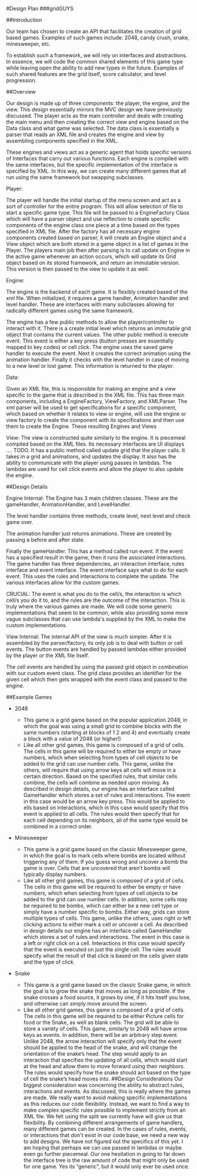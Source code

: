#Design Plan
###gridGUYS

##Introduction

Our team has chosen to create an API that facilitates the creation of grid based games. Examples of such games include: 2048, candy crush, snake, minesweeper,  etc.

To establish such a framework, we will rely on interfaces and abstractions. In essence, we will code the common shared elements of this game type while leaving open the ability to add new types in the future. Examples of such shared features are the grid itself, score calculator, and level progression.

##Overview

Our design is made up of three components: the player, the engine, and the view. This design essentially mirrors the MVC design we have previously discussed. The player acts as the main controller and deals with creating the main menu and then creating the correct view and engine based on the Data class and what game was selected. The data class is essentially a parser that reads an XML file and creates the engine and view by assembling components specified in the XML. 

These engines and views act as a generic agent that holds specific versions of Interfaces that carry out various functions. Each engine is compiled with the same interfaces, but the specific implementation of the interface is specified by XML. In this way, we can create many different games that all run using the same framework but swapping subclasses. 



Player:

The player will handle the initial startup of the menu screen and act as a sort of controller for the entire program. This will allow selection of file to start a specific game type. This file will be passed to a EngineFactory Class which will have a parser object and use reflection to create specific components of the engine class one piece at a time based on the types specified in XML file. After the factory has all necessary engine components created based on parser, it will create an Engine object and a View object which are both stored in a game object in a list of games in the Player. The players main job then after parsing is to call update on Engine in the active game whenever an action occurs, which will update its Grid object based on its stored framework, and return an immutable version. This version is then passed to the view to update it as well.

Engine:

The engine is the backend of each game. It is flexibly created based of the xml file. When initialized, it requires a game handler, Animation handler and level handler. These are interfaces with many subclasses allowing for radically different games using the same framework. 

The engine has a few public methods to allow the player/controller to interact with it. There is a create initial level which returns an immutable grid object that contains the current values. The other public method is execute event. This event is either a key press (button presses are essentially mapped to key codes) or cell click. The engine uses the saved game handler to execute the event. Next it creates the correct animation using the animation handler. Finally it checks with the level handler in case of moving to a new level or lost game. This information is returned to the player. 

Data:
	
Given an XML file, this is responsible for making an engine and a view specific to the game that is described in the XML file. This has three main components, including a EngineFactory, ViewFactory, and XMLParser. The xml parser will be used to get specifications for a specific component, which based on whether it relates to view or engine, will use the engine or view factory to create the component with its specifications and then use them to create the Engine. These resulting Engines and Views

View:
	The view is constructed quite similarly to the engine. It is piecemeal compiled based on the XML files. Its necessary interfaces are UI displays …. TODO. It has a public method called update grid that the player calls. It takes in a grid and animations, and updates the display. It also has the ability to communicate with the player using passes in lambdas. The lambdas are used for cell click events and allow the player to also update the engine. 

##Design Details

Engine Internal: 
The Engine has 3 main children classes. These are the gameHandler, AnimationHandler, and LevelHandler. 

The level handler contains three methods, create level, next level and check game over. 

The animation handler just returns animations. These are created by passing a before and after state. 

Finally the gameHandler. This has a method called run event. If the event has a specified result in the game, then it runs the associated interactions. The game handler has three dependencies, an interaction interface, rules interface and event interface. The event interface says what to do for each event. This uses the rules and interactions to complete the update. The various interfaces allow for the custom games. 

CRUCIAL: The event is what you do to the cell/s, the interaction is which cell/s you do it to, and the rules are the outcome of the interaction. This is truly where the various games are made. We will code some generic implementations that seem to be common, while also providing some more vague subclasses that can use lambda's supplied by the XML to make the custom implementations. 

View Internal: 
The internal API of the view is much simpler. After it is assembled by the parser/factory, its only job is to deal with button or cell events. The button events are handled by passed lambdas either provided by the player or the XML file itself. 

The cell events are handled by using the passed grid object in combination with our custom event class. The grid class provides an identifier for the given cell which then gets wrapped with the event class and passed to the engine. 
 
##Example Games
 * 2048
 
    * This game is a grid game based on the popular application 2048, in which the goal was using a small grid to combine blocks with the same numbers (starting at blocks of 1 2 and 4) and eventually create a block with a value of 2048 (or higher!)
    * Like all other grid games, this game is composed of a grid of cells.  The cells in this game will be required to either be empty or have numbers, which when selecting from types of cell objects to be added to the grid can use number cells. This game, unlike the others, will require that using arrow keys all cells will move in a certain direction. Based on the specified rules, that similar cells combine, the cells will combine as needed upon moving. As described in design details, our engine has an interface called GameHandler which stores a set of rules and interactions. The event in this case would be an arrow key press. This would be applied to ells based on interactions, which in this case would specify that this event is applied to all cells. The rules would then specify that for each cell depending on its neighbors, all of the same type would be combined in a correct order.
 * Minesweeper
    * This game is a grid game based on the classic Minesweeper game, in which the goal is to mark cells where bombs are located without triggering any of them. If you guess wrong and uncover a bomb the game is over. Cells that are uncovered that aren’t bombs will typically display numbers.
    * Like all other grid games, this game is composed of a grid of cells. The cells in this game will be required to either be empty or have numbers, which when selecting from types of cell objects to be added to the grid can use number cells. In addition, some cells may be required to be bombs, which can either be a new cell type or simply have a number specific to bombs. Either way, grids can store multiple types of cells. This game, unlike the others, uses right or left clicking actions to either mark a cell or uncover a cell. As described in design details our engine has an interface called GameHandler which stores a set of rules and interactions. The event in this case is a left or right click on a cell. Interactions in this case would specify that the event is executed on just the single cell. The rules would specify what the result of that click is based on the cells given state and the type of click.
 * Snake
    * This game is a grid game based on the classic Snake game, in which the goal is to grow the snake that moves as long as possible. If the snake crosses a food source, it grows by one, if it hits itself you lose, and otherwise can simply move around the screen. 
    * Like all other grid games, this game is composed of a grid of cells. The cells in this game will be required to be either Picture cells for food or the Snake, as well as blank cells. The grid will be able to store a variety of cells. This game, similarly to 2048 will have arrow keys as events. In addition, there will be an arbitrary step event. Unlike 2048, the arrow interaction will specify only that the event should be applied to the head of the snake, and will change the orientation of the snake’s head. The step would apply to an interaction that specifies the updating of all cells, which would start at the head and allow them to move forward using their neighbors. The rules would specify how the snake should act based on the type of cell the snake’s head moves into.
##Design Considerations
Our biggest consideration was concerning the ability to abstract rules, interactions and events. As discussed, this is really where the games are made. We really want to avoid making specific implementations as this reduces our code flexibility. Instead, we want to find a way to make complex specific rules possible to implement strictly from an XML file. We felt using the split we currently have will give us that flexibility. By combining different arrangements of game handlers, many different games can be created. In the cases of rules, events, or interactions that don't exist in our code base, we need a new way to add designs. 
We have not figured out the specifics of this yet. I am hoping that perhaps we can use passed in lambdas or maybe even go further piecemeal. Our one hesitation in going to far down the interface tree is the raw amount of code that might only be used for one game.  Yes its “generic”, but it would only ever be used once. 

